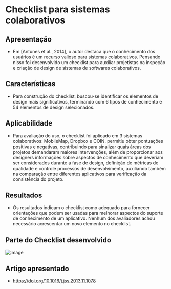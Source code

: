 # Checklist para sistemas colaborativos

## Apresentação
 *  Em  [Antunes et al., 2014], o autor destaca que o conhecimento dos usuários é um recurso valioso
para sistemas colaborativos. Pensando nisso foi desenvolvido um checklist para auxiliar projetistas na inspeção 
e criação de design de sistemas de softwares colaborativos. 

## Características 
  * Para construção do checklist, buscou-se identificar os elementos de design mais significativos, 
terminando com 6 tipos de conhecimento e 54 elementos de design selecionados.

## Aplicabilidade
  * Para avaliação do uso, o checklist foi aplicado em 3 sistemas colaborativos: MobileMap, Dropbox e COIN. permitiu obter 
    pontuações positivas e negativas, contribuindo para sinalizar quais áreas dos projetos demandaram maiores intervenções, 
    além de proporcionar aos designers informações sobre aspectos de conhecimento que deveriam ser considerados durante a fase 
    de design, definição de métricas de qualidade e controle processos de desenvolvimento, auxiliando também 
    na comparação entre diferentes aplicativos para verificação da consistência do projeto.
 
 ## Resultados
  * Os resultados indicam o checklist como adequado para fornecer orientações que podem ser usadas 
para melhorar aspectos do suporte de conhecimento de um aplicativo. Nenhum dos avaliadores 
achou necessário acrescentar um novo elemento no checklist. 

## Parte do Checklist desenvolvido 
![image](https://user-images.githubusercontent.com/49456679/181378101-74af7649-7285-4618-9a02-a6554d545c07.png)





## Artigo apresentado 
  * https://doi.org/10.1016/j.jss.2013.11.1078
